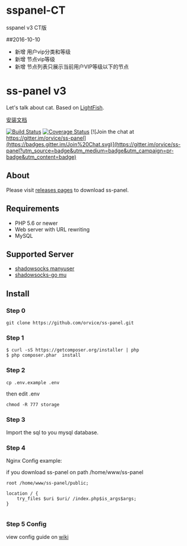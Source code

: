 # sspanel-CT
sspanel v3 CT版

##2016-10-10
- 新增 用户vip分类和等级
- 新增 节点vip等级
- 新增 节点列表只展示当前用户VIP等级以下的节点



# ss-panel v3

Let's talk about cat.  Based on [LightFish](https://github.com/Pongtan/LightFish).

[安装文档](https://sspanel.xyz/docs)

[![Build Status](https://travis-ci.org/orvice/ss-panel.svg?branch=master)](https://travis-ci.org/orvice/ss-panel) [![Coverage Status](https://coveralls.io/repos/github/orvice/ss-panel/badge.svg?branch=master)](https://coveralls.io/github/orvice/ss-panel?branch=master) [![Join the chat at https://gitter.im/orvice/ss-panel](https://badges.gitter.im/Join%20Chat.svg)](https://gitter.im/orvice/ss-panel?utm_source=badge&utm_medium=badge&utm_campaign=pr-badge&utm_content=badge)

## About

Please visit [releases pages](https://github.com/orvice/ss-panel/releases) to download ss-panel.

## Requirements

* PHP 5.6 or newer
* Web server with URL rewriting
* MySQL

## Supported Server

* [shadowsocks manyuser](https://github.com/mengskysama/shadowsocks/tree/manyuser)
* [shadowsocks-go mu](https://github.com/orvice/shadowsocks-go)


## Install

### Step 0

```
git clone https://github.com/orvice/ss-panel.git
```

### Step 1

```
$ curl -sS https://getcomposer.org/installer | php
$ php composer.phar  install
```

### Step 2

```
cp .env.example .env
```

then edit .env

```
chmod -R 777 storage
```

### Step 3

Import the sql to you mysql database.

### Step 4

Nginx Config example:

if you download ss-panel on path /home/www/ss-panel


```
root /home/www/ss-panel/public;

location / {
    try_files $uri $uri/ /index.php$is_args$args;
}
    
```

### Step 5 Config

view config guide on [wiki](https://github.com/orvice/ss-panel/wiki/v3-Config)
